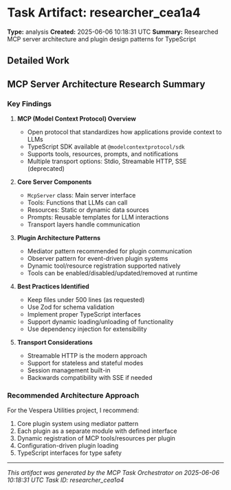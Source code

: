 # Task Artifact: researcher_cea1a4

**Type:** analysis
**Created:** 2025-06-06 10:18:31 UTC
**Summary:** Researched MCP server architecture and plugin design patterns for TypeScript

## Detailed Work

## MCP Server Architecture Research Summary

### Key Findings

1. **MCP (Model Context Protocol) Overview**
   - Open protocol that standardizes how applications provide context to LLMs
   - TypeScript SDK available at `@modelcontextprotocol/sdk`
   - Supports tools, resources, prompts, and notifications
   - Multiple transport options: Stdio, Streamable HTTP, SSE (deprecated)

2. **Core Server Components**
   - `McpServer` class: Main server interface
   - Tools: Functions that LLMs can call
   - Resources: Static or dynamic data sources
   - Prompts: Reusable templates for LLM interactions
   - Transport layers handle communication

3. **Plugin Architecture Patterns**
   - Mediator pattern recommended for plugin communication
   - Observer pattern for event-driven plugin systems
   - Dynamic tool/resource registration supported natively
   - Tools can be enabled/disabled/updated/removed at runtime

4. **Best Practices Identified**
   - Keep files under 500 lines (as requested)
   - Use Zod for schema validation
   - Implement proper TypeScript interfaces
   - Support dynamic loading/unloading of functionality
   - Use dependency injection for extensibility

5. **Transport Considerations**
   - Streamable HTTP is the modern approach
   - Support for stateless and stateful modes
   - Session management built-in
   - Backwards compatibility with SSE if needed

### Recommended Architecture Approach

For the Vespera Utilities project, I recommend:
1. Core plugin system using mediator pattern
2. Each plugin as a separate module with defined interface
3. Dynamic registration of MCP tools/resources per plugin
4. Configuration-driven plugin loading
5. TypeScript interfaces for type safety

---

*This artifact was generated by the MCP Task Orchestrator on 2025-06-06 10:18:31 UTC*
*Task ID: researcher_cea1a4*